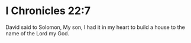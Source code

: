 # I Chronicles 22:7

David said to Solomon, My son, I had it in my heart to build a house to the name of the Lord my God.
